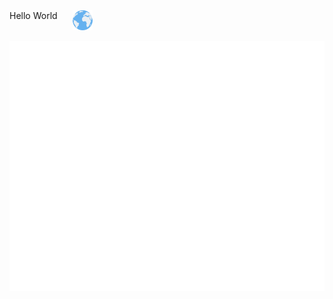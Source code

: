 <div style="display: flex">
    <div>Hello World</div>
    <img src="./assets/images/globe.png" style="width: 2rem;margin-left: 1.5rem"/>
</div>

<div align="center">
	<br>
	<a href="https://github.com/lamltf/lamltf/blob/main/assets/svg/header.svg">
		<img src="./assets/svg/header.svg" width="800" height="400" alt="Click to see the source">
	</a>
	<br>
</div>
